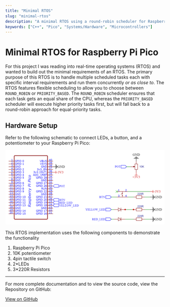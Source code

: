 ```yaml
---
title: "Minimal RTOS"
slug: "minimal-rtos"
description: "A minimal RTOS using a round-robin scheduler for Raspberry Pi Pico"
keywords: ["C++", "Pico", "Systems/Hardware", "Microcontrollers"]
---
```



# Minimal RTOS for Raspberry Pi Pico


For this project I was reading into real-time operating systems (RTOS) and wanted to build out the minimal requirements of an RTOS. The primary purpose of this RTOS is to handle multiple scheduled tasks each with specific interval requirements and run them concurrently *or as close to*. The RTOS features flexible scheduling to allow you to choose between `ROUND_ROBIN` or `PRIORITY_BASED`. The `ROUND_ROBIN` scheduler ensures that each task gets an equal share of the CPU, whereas the `PRIORITY_BASED` scheduler will execute higher priority tasks first, but will fall back to a round-robin approach for equal-priority tasks. 


## Hardware Setup

Refer to the following schematic to connect LEDs, a button, and a potentiometer to your Raspberry Pi Pico:

![Schematic](/project-images/minimal-rtos/feature.png)

This RTOS implementation uses the following components to demonstrate the functionality 

1. Raspberry Pi Pico
2. 10K potentiometer
3. 4pin tactile switch
4. 2*LEDs
5. 3*220R Resistors


---

For more complete documentation and to view the source code, view the Repository on GitHub:

<a className="btn btn-dark" href="https://github.com/gcoulby/minimal-rtos"  target="_blank" rel="noopener noreferrer"><i className="fa fa-github"></i> View on GitHub</a>
